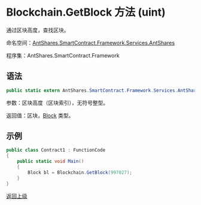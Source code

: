 # Blockchain.GetBlock 方法 (uint)

通过区块高度，查找区块。

命名空间：[AntShares.SmartContract.Framework.Services.AntShares](../../Neo.md)

程序集：AntShares.SmartContract.Framework

## 语法

```c#
public static extern AntShares.SmartContract.Framework.Services.AntShares.Block GetBlock(uint height)
```

参数：区块高度（区块索引），无符号整型。

返回值：区块，[Block](../Block.md) 类型。

## 示例

```c#
public class Contract1 : FunctionCode
{
    public static void Main()
    {
        Block bl = Blockchain.GetBlock(997027);
    }
}
```





[返回上级](../Blockchain.md)